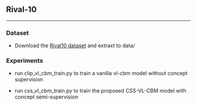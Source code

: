 
## Rival-10

---

### Dataset

- Download the [Rival10 dataset](https://mmoayeri.github.io/RIVAL10/index.html) and extraxt to data/


### Experiments

- run clip_vl_cbm_train.py to train a vanilla vl-cbm model without concept supervision

- run css_vl_cbm_train.py to train the proposed CSS-VL-CBM model with concept semi-supervision
